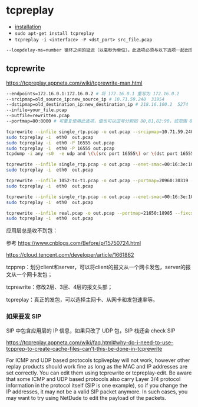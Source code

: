 # tcpreplay

- [installation](https://tcpreplay.appneta.com/wiki/installation.html)
- `sudo apt-get install tcpreplay`
- `tcpreplay -i <interface> -P <dst_port> src_file.pcap`

```sh
--loopdelay-ms=number 循环之间的延迟（以毫秒为单位）。此选项必须与以下选项一起出现：--loop
```


## tcprewrite

https://tcpreplay.appneta.com/wiki/tcprewrite-man.html

```sh
--endpoints=172.16.0.1:172.16.0.2 # 将 172.16.0.1 重写为 172.16.0.2
--srcipmap=old_source_ip:new_source_ip # 10.71.59.240  31954
--dstipmap=old_destination_ip:new_destination_ip # 218.16.100.2  5274
--infile=your_file.pcap
--outfile=rewritten.pcap
--portmap=80:8000 # 可重复使用此选项，值也可以逗号分割如 80,81,82:90，或范围 80-82:90
```

```sh
tcprewrite --infile single_rtp.pcap -o out.pcap --srcipmap=10.71.59.240:172.18.176.109 --dstipmap=218.16.100.2:172.18.176.109 --enet-smac=00:15:5d:41:8f:f2 --enet-dmac=00:15:5d:41:8f:f2 --portmap=5274:16555 --fixcsum;
sudo tcpreplay -i  eth0  out.pcap
sudo tcpreplay -i  eth0 -P 16555 out.pcap
sudo tcpreplay -i  eth0 -P 16555 out.pcap
tcpdump -i any -s0  -e udp and \(\(src port 16555\) or \(dst port 16555\)\)

tcprewrite --infile single_rtp.pcap -o out.pcap --enet-smac=00:16:3e:10:21:22 --enet-dmac=00:16:3e:10:21:22 --srcipmap=10.71.59.240:192.168.1.112 --dstipmap=218.16.100.2:192.168.1.112 --portmap=5274:29421 --fixcsum;
sudo tcpreplay -i  eth0  out.pcap

tcprewrite --infile 1052-to-t1.pcap -o out.pcap --portmap=20960:30319 --fixcsum;
sudo tcpreplay -i  eth0  out.pcap

tcprewrite --infile single_rtp.pcap -o out.pcap --enet-smac=00:16:3e:10:21:22 --enet-dmac=00:16:3e:10:21:22 --srcipmap=10.71.59.240:192.168.1.112 --dstipmap=218.16.100.2:127.0.0.1 --portmap=5274:18007 --fixcsum;
sudo tcpreplay -i  eth0  out.pcap

tcprewrite --infile real.pcap -o out.pcap --portmap=21650:18985 --fixcsum;
sudo tcpreplay -i  eth0  out.pcap

```

应用层总是收不到包：

参考 https://www.cnblogs.com/Before/p/15750724.html


https://cloud.tencent.com/developer/article/1661862

tcpprep：划分client和server，可以将client的报文从一个网卡发包，server的报文从一个网卡发包；

tcprewrite：修改2层、3层、4层的报文头部；

tcpreplay：真正的发包，可以选择主网卡、从网卡和发包速率等。

### 如果要发 SIP

SIP 中包含应用层的 IP 信息，如果只改了 UDP 包，SIP 栈还会 check SIP

https://tcpreplay.appneta.com/wiki/faq.html#why-do-i-need-to-use-tcpprep-to-create-cache-files-can't-this-be-done-in-tcprewrite


For ICMP and UDP based protocols tcpliveplay will not work, however other replay products should work fine as long as the MAC and IP addresses are set correctly. You can edit them using tcprewrite or tcpreplay-edit. Be aware that some ICMP and UDP based protocols also carry Layer 3/4 protocol information in the protocol itself (SIP is one example), so if you change the IP addresses, it may not be a valid SIP packet anymore. In such cases, you may want to try using NetDude to edit the payload of the packets.

